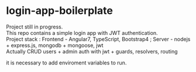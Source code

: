 # login-app-boilerplate

Project still in progress.  </br>
This repo contains a simple login app with JWT authentication. </br>
Project stack : Frontend - Angular7, TypeScript, Bootstrap4 ; Server - nodejs + express.js, mongodb + mongoose, jwt </br>
Actually CRUD users + admin auth with jwt + guards, resolvers, routing </br>

it is necessary to add enviroment variables to run. </br>

